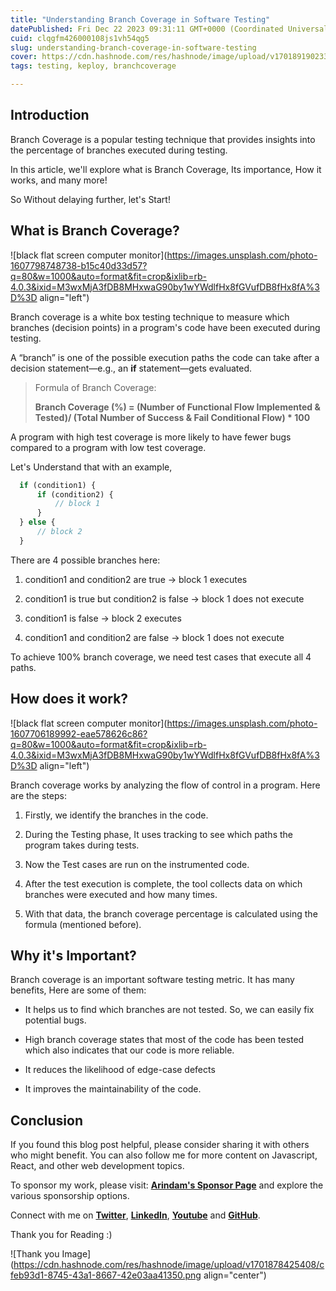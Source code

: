```yaml
---
title: "Understanding Branch Coverage in Software Testing"
datePublished: Fri Dec 22 2023 09:31:11 GMT+0000 (Coordinated Universal Time)
cuid: clqgfm426000108js1vh54qg5
slug: understanding-branch-coverage-in-software-testing
cover: https://cdn.hashnode.com/res/hashnode/image/upload/v1701891902332/f9f9bdbe-585d-444d-b551-c2c4fed94a57.png
tags: testing, keploy, branchcoverage

---
```


## Introduction

Branch Coverage is a popular testing technique that provides insights into the percentage of branches executed during testing.

In this article, we'll explore what is Branch Coverage, Its importance, How it works, and many more!

So Without delaying further, let's Start!

## What is Branch Coverage?

![black flat screen computer monitor](https://images.unsplash.com/photo-1607798748738-b15c40d33d57?q=80&w=1000&auto=format&fit=crop&ixlib=rb-4.0.3&ixid=M3wxMjA3fDB8MHxwaG90by1wYWdlfHx8fGVufDB8fHx8fA%3D%3D align="left")

Branch coverage is a white box testing technique to measure which branches (decision points) in a program's code have been executed during testing.

A “branch” is one of the possible execution paths the code can take after a decision statement—e.g., an **if** statement—gets evaluated.

> Formula of Branch Coverage:
> 
> **Branch Coverage (%) = (Number of Functional Flow Implemented & Tested)/ (Total Number of Success & Fail Conditional Flow) \* 100**

A program with high test coverage is more likely to have fewer bugs compared to a program with low test coverage.

Let's Understand that with an example,

```javascript
  if (condition1) {
      if (condition2) {
          // block 1 
      }
  } else {
      // block 2  
  }
```

There are 4 possible branches here:

1. condition1 and condition2 are true -&gt; block 1 executes
    
2. condition1 is true but condition2 is false -&gt; block 1 does not execute
    
3. condition1 is false -&gt; block 2 executes
    
4. condition1 and condition2 are false -&gt; block 1 does not execute
    

To achieve 100% branch coverage, we need test cases that execute all 4 paths.

## How does it work?

![black flat screen computer monitor](https://images.unsplash.com/photo-1607706189992-eae578626c86?q=80&w=1000&auto=format&fit=crop&ixlib=rb-4.0.3&ixid=M3wxMjA3fDB8MHxwaG90by1wYWdlfHx8fGVufDB8fHx8fA%3D%3D align="left")

Branch coverage works by analyzing the flow of control in a program. Here are the steps:

1. Firstly, we identify the branches in the code.
    
2. During the Testing phase, It uses tracking to see which paths the program takes during tests.
    
3. Now the Test cases are run on the instrumented code.
    
4. After the test execution is complete, the tool collects data on which branches were executed and how many times.
    
5. With that data, the branch coverage percentage is calculated using the formula (mentioned before).
    

## Why it's Important?

Branch coverage is an important software testing metric. It has many benefits, Here are some of them:

* It helps us to find which branches are not tested. So, we can easily fix potential bugs.
    
* High branch coverage states that most of the code has been tested which also indicates that our code is more reliable.
    
* It reduces the likelihood of edge-case defects
    
* It improves the maintainability of the code.
    

## Conclusion

If you found this blog post helpful, please consider sharing it with others who might benefit. You can also follow me for more content on Javascript, React, and other web development topics.

To sponsor my work, please visit: [**Arindam's Sponsor Page**](https://arindam1729.hashnode.dev/sponsor) and explore the various sponsorship options.

Connect with me on [**Twitter**](https://twitter.com/intent/follow?screen_name=Arindam_1729), [**LinkedIn**](https://www.linkedin.com/in/arindam2004/), [**Youtube**](https://www.youtube.com/channel/@Arindam_1729) and [**GitHub**](https://github.com/Arindam200).

Thank you for Reading :)

![Thank you Image](https://cdn.hashnode.com/res/hashnode/image/upload/v1701878425408/cfeb93d1-8745-43a1-8667-42e03aa41350.png align="center")